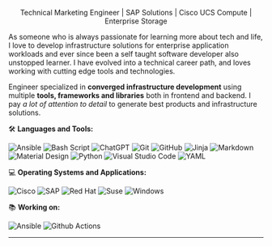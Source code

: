 <!---

## Complete list of github markdown emoji markup
https://gist.github.com/rxaviers/7360908

## technologies Icons 
https://simpleicons.org/

--->

<p align='center'>Technical Marketing Engineer | SAP Solutions | Cisco UCS Compute | Enterprise Storage</p>

<p align='left'>As someone who is always passionate for learning more about tech and life, I love to develop infrastructure solutions for enterprise application workloads and ever since been a self taught software developer also unstopped learner. I have evolved into a technical career path, and loves working with cutting edge tools and technologies.</p>

Engineer specialized in **converged infrastructure development** using multiple **tools, frameworks and libraries** both in frontend and backend. I pay *a lot of attention to detail* to generate best products and infrastructure solutions.

🛠️ **Languages and Tools:** <br>

![Ansible](https://img.shields.io/badge/ansible-000000?style=flat&logo=ansible&logoColor=black&labelColor=white)
![Bash Script](https://img.shields.io/badge/bash_script-000000?style=flat&logo=gnu-bash&logoColor=white)
![ChatGPT](https://img.shields.io/badge/chatGPT-000000?style=flat&logo=openai&logoColor=ffffff&labelColor=74aa9c)
![Git](https://img.shields.io/badge/-Git-000000?style=flat&logo=git&logoColor=F05032&labelColor=ffffff)
![GitHub](https://img.shields.io/badge/-GitHub-000000?style=flat&logo=github&logoColor=000000&labelColor=ffffff)
![Jinja](https://img.shields.io/badge/jinja-000000?style=flat&logo=jinja&logoColor=black&labelColor=ffffff)
![Markdown](https://img.shields.io/badge/markdown-000000?style=flat&logo=markdown&logoColor=black&labelColor=white)
![Material Design](https://img.shields.io/badge/material%20design-000000?style=flat&logo=material%20design&logoColor=black&labelColor=ffffff)
![Python](https://img.shields.io/badge/python-000000?style=flat&logo=python&logoColor=ffdd54&labelColor=3670A0)
![Visual Studio Code](https://img.shields.io/badge/-VSCode-000000?style=flat&logo=visual-studio-code&labelColor=007ACC)
![YAML](https://img.shields.io/badge/yaml-000000?style=flat&logo=yaml&logoColor=151515&labelColor=ffffff)

💻 **Operating Systems and Applications:** <br>

![Cisco](https://img.shields.io/badge/Cisco-000000.svg?style=flat&logo=cisco&logoColor=black&labelColor=049fd9)
![SAP](https://img.shields.io/badge/SAP-000000?style=flat&logo=sap&logoColor=white&labelColor=0FAAFF)
![Red Hat](https://img.shields.io/badge/Red%20Hat-000000?style=flat&logo=redhat&logoColor=white&labelColor=EE0000)
![Suse](https://img.shields.io/badge/SUSE-000000?style=flat&logo=SUSE&logoColor=white&labelColor=0C322C)
![Windows](https://img.shields.io/badge/-Windows-000000?style=flat&logo=windows&logoColor=ffffff&labelColor=0078D4)

📚 **Working on:** <br>

![Ansible](https://img.shields.io/badge/ansible-000000?style=flat&logo=ansible&logoColor=black&labelColor=white)
![Github Actions](https://img.shields.io/badge/-Github%20Actions-000000?style=flat&logo=github-actions&logoColor=2088FF&labelColor=ffffff)

<hr>
